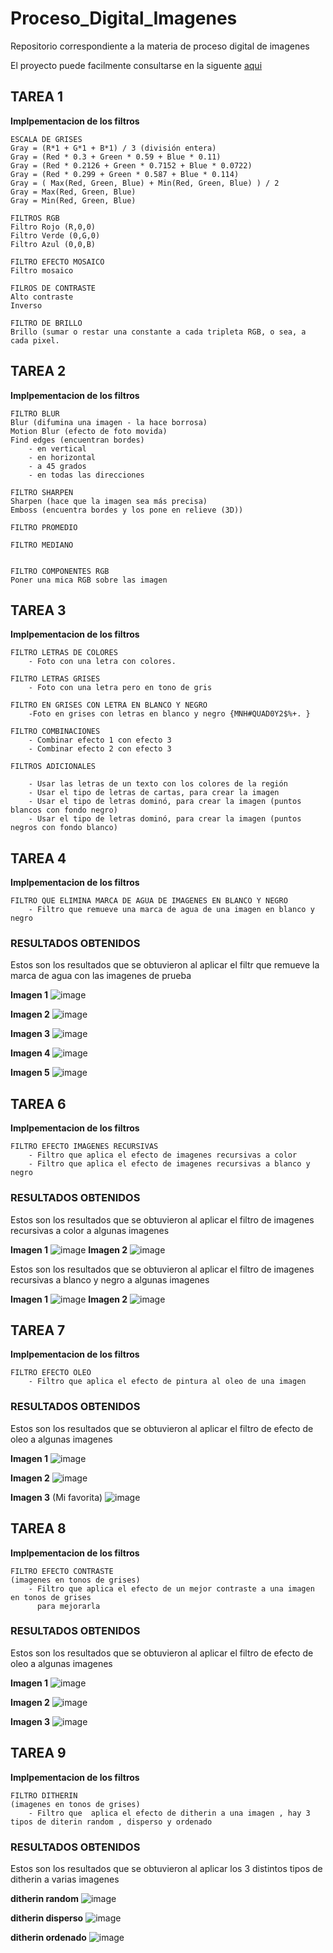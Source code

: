 # Proceso_Digital_Imagenes
Repositorio correspondiente a la materia de proceso digital de imagenes


El proyecto puede facilmente consultarse en la siguente [aqui](https://josemigueltr.github.io/Proceso_Digital_Imagenes/)

## TAREA 1
**Implpementacion de los filtros**

```
ESCALA DE GRISES
Gray = (R*1 + G*1 + B*1) / 3 (división entera)
Gray = (Red * 0.3 + Green * 0.59 + Blue * 0.11)
Gray = (Red * 0.2126 + Green * 0.7152 + Blue * 0.0722)
Gray = (Red * 0.299 + Green * 0.587 + Blue * 0.114)
Gray = ( Max(Red, Green, Blue) + Min(Red, Green, Blue) ) / 2
Gray = Max(Red, Green, Blue)
Gray = Min(Red, Green, Blue)

FILTROS RGB
Filtro Rojo (R,0,0)
Filtro Verde (0,G,0)
Filtro Azul (0,0,B)

FILTRO EFECTO MOSAICO
Filtro mosaico

FILROS DE CONTRASTE
Alto contraste
Inverso

FILTRO DE BRILLO
Brillo (sumar o restar una constante a cada tripleta RGB, o sea, a cada pixel.
```
## TAREA 2
**Implpementacion de los filtros**

```
FILTRO BLUR
Blur (difumina una imagen - la hace borrosa)
Motion Blur (efecto de foto movida)
Find edges (encuentran bordes)
	- en vertical
	- en horizontal
	- a 45 grados
	- en todas las direcciones

FILTRO SHARPEN
Sharpen (hace que la imagen sea más precisa)
Emboss (encuentra bordes y los pone en relieve (3D))

FILTRO PROMEDIO

FILTRO MEDIANO


FILTRO COMPONENTES RGB
Poner una mica RGB sobre las imagen

```


## TAREA 3
**Implpementacion de los filtros**
```
FILTRO LETRAS DE COLORES
	- Foto con una letra con colores.
	
FILTRO LETRAS GRISES
	- Foto con una letra pero en tono de gris
	
FILTRO EN GRISES CON LETRA EN BLANCO Y NEGRO
	-Foto en grises con letras en blanco y negro {MNH#QUAD0Y2$%+. }
	
FILTRO COMBINACIONES
	- Combinar efecto 1 con efecto 3
	- Combinar efecto 2 con efecto 3

FILTROS ADICIONALES

	- Usar las letras de un texto con los colores de la región
	- Usar el tipo de letras de cartas, para crear la imagen
	- Usar el tipo de letras dominó, para crear la imagen (puntos blancos con fondo negro)
	- Usar el tipo de letras dominó, para crear la imagen (puntos negros con fondo blanco)
```
## TAREA 4
**Implpementacion de los filtros**
```
FILTRO QUE ELIMINA MARCA DE AGUA DE IMAGENES EN BLANCO Y NEGRO
	- Filtro que remueve una marca de agua de una imagen en blanco y negro
```
### RESULTADOS OBTENIDOS
Estos son los resultados que se obtuvieron al aplicar el filtr que remueve la marca de agua con las imagenes de prueba

**Imagen 1**
![image](https://user-images.githubusercontent.com/41601470/159789589-363071e6-10c3-4d5c-ac36-2eb4329ba25b.png)

**Imagen 2**
![image](https://user-images.githubusercontent.com/41601470/159789782-4ab6cd83-24d8-493a-b954-642ec9af6e0e.png)

**Imagen 3**
![image](https://user-images.githubusercontent.com/41601470/159789823-97128e3d-ef6f-407c-9a0f-935d1f50edce.png)

**Imagen 4**
![image](https://user-images.githubusercontent.com/41601470/159789846-089f42d8-434a-4fe8-b17c-5297c66b93b8.png)

**Imagen 5**
![image](https://user-images.githubusercontent.com/41601470/159789868-0a3e4de1-2e07-4dcd-b6cd-b041590c7d0f.png)


## TAREA 6
**Implpementacion de los filtros**
```
FILTRO EFECTO IMAGENES RECURSIVAS
	- Filtro que aplica el efecto de imagenes recursivas a color
	- Filtro que aplica el efecto de imagenes recursivas a blanco y negro
```

### RESULTADOS OBTENIDOS

Estos son los resultados que se obtuvieron al aplicar el filtro de imagenes recursivas a color a algunas imagenes

**Imagen 1**
![image](https://user-images.githubusercontent.com/41601470/164876060-e19e9875-7bef-4589-a2e1-b06441099150.png)
**Imagen 2**
![image](https://user-images.githubusercontent.com/41601470/164876205-04727672-d751-4684-af6f-f074586dee40.png)

Estos son los resultados que se obtuvieron al aplicar el filtro de imagenes recursivas a blanco y negro a algunas imagenes

**Imagen 1**
![image](https://user-images.githubusercontent.com/41601470/164876123-2553c935-2bc5-4337-951c-c80b8ac82d82.png)
**Imagen 2**
![image](https://user-images.githubusercontent.com/41601470/164876260-708c3e19-cb86-4d20-bbd6-0cc5be752cbe.png)

## TAREA 7
**Implpementacion de los filtros**
```
FILTRO EFECTO OLEO 
	- Filtro que aplica el efecto de pintura al oleo de una imagen
```

### RESULTADOS OBTENIDOS
Estos son los resultados que se obtuvieron al aplicar el filtro de efecto de oleo a algunas imagenes

**Imagen 1**
![image](https://user-images.githubusercontent.com/41601470/164609666-84789368-0ccb-4505-b540-76cf9e156f08.png)

**Imagen 2**
![image](https://user-images.githubusercontent.com/41601470/164609925-c4b95a19-6325-4885-94a3-bfa8a4d6c279.png)

**Imagen 3**
(Mi favorita)
![image](https://user-images.githubusercontent.com/41601470/164610021-03da8fad-3a67-4109-b133-e9361815b168.png)


## TAREA 8
**Implpementacion de los filtros**
```
FILTRO EFECTO CONTRASTE
(imagenes en tonos de grises)
	- Filtro que aplica el efecto de un mejor contraste a una imagen en tonos de grises
	  para mejorarla
```
### RESULTADOS OBTENIDOS
Estos son los resultados que se obtuvieron al aplicar el filtro de efecto de oleo a algunas imagenes

**Imagen 1**
![image](https://user-images.githubusercontent.com/41601470/165877477-8c904704-466d-4e91-900f-547c946ccee4.png)

**Imagen 2**
![image](https://user-images.githubusercontent.com/41601470/165877602-9e0faf51-22af-4d81-ae9b-307b9afc140b.png)

**Imagen 3**
![image](https://user-images.githubusercontent.com/41601470/165877732-6da957ad-2154-4eea-8ac4-484f10ac2a1e.png)


## TAREA 9
**Implpementacion de los filtros**
```
FILTRO DITHERIN
(imagenes en tonos de grises)
	- Filtro que  aplica el efecto de ditherin a una imagen , hay 3 tipos de diterin random , disperso y ordenado
```

### RESULTADOS OBTENIDOS
Estos son los resultados que se obtuvieron al aplicar los 3 distintos tipos de ditherin a varias imagenes

**ditherin random**
![image](https://user-images.githubusercontent.com/41601470/170893901-5ec2a446-558c-49fa-b127-882798b0ac81.png)

**ditherin disperso**
![image](https://user-images.githubusercontent.com/41601470/170893921-41a7af47-4477-4563-be2c-ff912e878f1c.png)


**ditherin ordenado**
![image](https://user-images.githubusercontent.com/41601470/170893932-5ad12e37-f7f4-4159-b20b-28f04d8c03b2.png)

